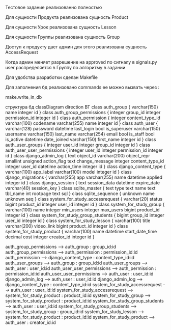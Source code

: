 Тестовое задание реализованно полностью 

Для сущности Продукта реализована сущность Product


Для сущности Урок реализована сущность Lesson

Для сущности Группы  реализована сущность Group

Доступ к продукту дает админ для этого реализована сущность AccessRequest 

Когда админ меняет разрешение на approved
по сигналу в signals.py user распределяется в Группу по алгоритму в задании

Для удобства разработки сделан Makefile

Для заполнения бд реализовано commands
ее можно вызвать через :


make.write_in_db

структура бд
classDiagram
direction BT
class auth_group {
   varchar(150) name
   integer id
}
class auth_group_permissions {
   integer group_id
   integer permission_id
   integer id
}
class auth_permission {
   integer content_type_id
   varchar(100) codename
   varchar(255) name
   integer id
}
class auth_user {
   varchar(128) password
   datetime last_login
   bool is_superuser
   varchar(150) username
   varchar(150) last_name
   varchar(254) email
   bool is_staff
   bool is_active
   datetime date_joined
   varchar(150) first_name
   integer id
}
class auth_user_groups {
   integer user_id
   integer group_id
   integer id
}
class auth_user_user_permissions {
   integer user_id
   integer permission_id
   integer id
}
class django_admin_log {
   text object_id
   varchar(200) object_repr
   smallint unsigned action_flag
   text change_message
   integer content_type_id
   integer user_id
   datetime action_time
   integer id
}
class django_content_type {
   varchar(100) app_label
   varchar(100) model
   integer id
}
class django_migrations {
   varchar(255) app
   varchar(255) name
   datetime applied
   integer id
}
class django_session {
   text session_data
   datetime expire_date
   varchar(40) session_key
}
class sqlite_master {
   text type
   text name
   text tbl_name
   int rootpage
   text sql
}
class sqlite_sequence {
   unknown name
   unknown seq
}
class system_for_study_accessrequest {
   varchar(20) status
   bigint product_id
   integer user_id
   integer id
}
class system_for_study_group {
   varchar(100) name
   integer min_users
   integer max_users
   bigint product_id
   integer id
}
class system_for_study_group_students {
   bigint group_id
   integer user_id
   integer id
}
class system_for_study_lesson {
   varchar(100) title
   varchar(200) video_link
   bigint product_id
   integer id
}
class system_for_study_product {
   varchar(100) name
   datetime start_date_time
   decimal cost
   integer creator_id
   integer id
}

auth_group_permissions  -->  auth_group : group_id:id
auth_group_permissions  -->  auth_permission : permission_id:id
auth_permission  -->  django_content_type : content_type_id:id
auth_user_groups  -->  auth_group : group_id:id
auth_user_groups  -->  auth_user : user_id:id
auth_user_user_permissions  -->  auth_permission : permission_id:id
auth_user_user_permissions  -->  auth_user : user_id:id
django_admin_log  -->  auth_user : user_id:id
django_admin_log  -->  django_content_type : content_type_id:id
system_for_study_accessrequest  -->  auth_user : user_id:id
system_for_study_accessrequest  -->  system_for_study_product : product_id:id
system_for_study_group  -->  system_for_study_product : product_id:id
system_for_study_group_students  -->  auth_user : user_id:id
system_for_study_group_students  -->  system_for_study_group : group_id:id
system_for_study_lesson  -->  system_for_study_product : product_id:id
system_for_study_product  -->  auth_user : creator_id:id


 
